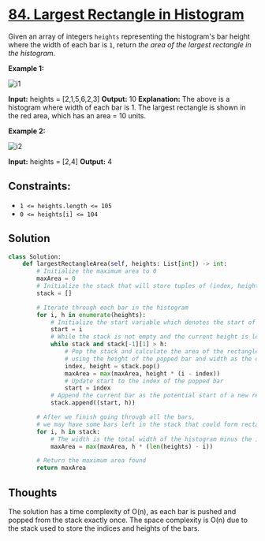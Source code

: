 # [84. Largest Rectangle in Histogram](https://leetcode.com/problems/largest-rectangle-in-histogram/)

Given an array of integers `heights` representing the histogram's bar height where the width of each bar is `1`, return _the area of the largest rectangle in the histogram_.

**Example 1:**

![i1](https://assets.leetcode.com/uploads/2021/01/04/histogram.jpg)

**Input:** heights = [2,1,5,6,2,3]
**Output:** 10
**Explanation:** The above is a histogram where width of each bar is 1.
The largest rectangle is shown in the red area, which has an area = 10 units.

**Example 2:**

![i2](https://assets.leetcode.com/uploads/2021/01/04/histogram-1.jpg)

**Input:** heights = [2,4]
**Output:** 4

## **Constraints:**

- `1 <= heights.length <= 105`
- `0 <= heights[i] <= 104`

## Solution

```python
class Solution:
    def largestRectangleArea(self, heights: List[int]) -> int:
        # Initialize the maximum area to 0
        maxArea = 0
        # Initialize the stack that will store tuples of (index, height)
        stack = []  

        # Iterate through each bar in the histogram
        for i, h in enumerate(heights):
            # Initialize the start variable which denotes the start of a rectangle
            start = i
            # While the stack is not empty and the current height is less than the height at the top of the stack
            while stack and stack[-1][1] > h:
                # Pop the stack and calculate the area of the rectangle
                # using the height of the popped bar and width as the current index minus the popped index
                index, height = stack.pop()
                maxArea = max(maxArea, height * (i - index))
                # Update start to the index of the popped bar
                start = index
            # Append the current bar as the potential start of a new rectangle
            stack.append((start, h))

        # After we finish going through all the bars,
        # we may have some bars left in the stack that could form rectangles extending to the end of the histogram
        for i, h in stack:
            # The width is the total width of the histogram minus the index where the bar started
            maxArea = max(maxArea, h * (len(heights) - i))

        # Return the maximum area found
        return maxArea

```

## Thoughts

The solution has a time complexity of O(n), as each bar is pushed and popped from the stack exactly once. The space complexity is O(n) due to the stack used to store the indices and heights of the bars.
